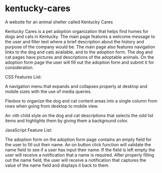 # kentucky-cares
A website for an animal shelter called Kentucky Cares


Kentucky Cares is a pet adoption organization that helps find homes for dogs and cats in Kentucky. The main page features a welcome message to the user and filler text where a brief description about the history and purpose of the company would be. The main page also features navigation links to the dog and cats available, and to the adoption form. The dog and cat pages have pictures and descriptions of the adoptable animals. On the adoption form page the user will fill out the adoption form and submit it for consideration.



CSS Features List:

A navigation menu that expands and collapses properly at desktop and mobile sizes with the use of media queries.


Flexbox to organize the dog and cat content areas into a single column from rows when going from desktop to mobile view.


An :nth child style on the dog and cat descriptions that selects the odd list items and highlights them by giving them a background color.



JavaScript Feature List:

The adoption form on the adoption form page contains an empty field for the user to fill out their name. An on button click function will validate the name field to see if a user has input their name. If the field is left empty the user will receive a notification that a name is required. After properly filling out the name field, the user will receive a notification that captures the value of the name field and displays it back to them. 

